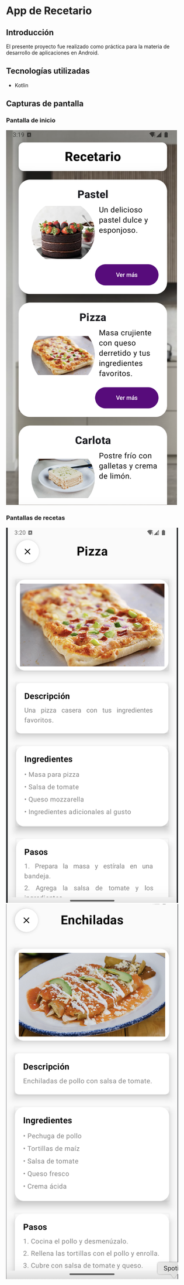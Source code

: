# App de Recetario
## Introducción
El presente proyecto fue realizado como práctica para la materia de desarrollo de aplicaciones en Android.

## Tecnologías utilizadas
- Kotlin

## Capturas de pantalla
### Pantalla de inicio
![Pantalla principal](readmeSrc/screen1.png)

### Pantallas de recetas
![Receta Pizza](readmeSrc/screen2.png)
![Receta Enchiladas](readmeSrc/screen3.png)
